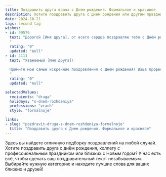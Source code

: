 ```yaml
---
title: Поздравить друга врача c Днем рождения. Формальное и красивое
description: Хотите поздравить друга c Днем рождения или другим праздником? Наш ИИ создаст незабываемое поздравление, а вы обязательно выделитесь среди других.  
date: 2024-10-21
tags: second tag
wishes:
- id: 99576
  text: "Дорогой [Имя друга], от всего сердца поздравляю тебя с Днём рождения!  Твой профессионализм и самоотверженность как врача вызывают глубокое уважение. Желаю тебе крепкого здоровья, благополучия, новых профессиональных успехов и личного счастья. Пусть все твои начинания будут успешными, а жизнь наполнена радостью и гармонией. С праздником!
  "
  rating: "0"
  updated: "null"
- id: 4111
  text: "Уважаемый [Имя друга]!
  
  Примите мои самые искренние поздравления с Днем рождения! Ваша профессия – это не просто труд, это настоящее призвание, требующее огромной самоотдачи, чуткости и профессионализма. Желаю Вам крепкого здоровья, неиссякаемой энергии, благодарных пациентов и новых профессиональных высот. Пусть каждый день будет наполнен радостью, теплом и счастьем!
  "
  rating: "0"
  updated: "null"

selectedValues:
  recipients: "druga"
  holidays: "s-dnem-rozhdeniya"
  professions: "vrach"
  style: "formalnoje"

links:
- slug: "pozdravit-druga-s-dnem-rozhdeniya-formalnoje"
  title: "Поздравить друга c Днем рождения. Формальное и красивое"
---
```


Здесь вы найдете отличную подборку поздравлений на любой случай.
Хотите поздравить друга с днём рождения, коллегу с профессиональным праздником или близких с Новым годом? У нас есть всё, чтобы сделать ваш поздравительный текст незабываемым. Выбирайте нужную категорию и находите лучшие слова для ваших близких и друзей!
